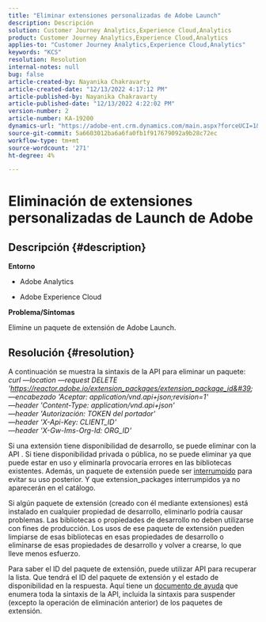 ```yaml
---
title: "Eliminar extensiones personalizadas de Adobe Launch"
description: Descripción
solution: Customer Journey Analytics,Experience Cloud,Analytics
product: Customer Journey Analytics,Experience Cloud,Analytics
applies-to: "Customer Journey Analytics,Experience Cloud,Analytics"
keywords: "KCS"
resolution: Resolution
internal-notes: null
bug: false
article-created-by: Nayanika Chakravarty
article-created-date: "12/13/2022 4:17:12 PM"
article-published-by: Nayanika Chakravarty
article-published-date: "12/13/2022 4:22:02 PM"
version-number: 2
article-number: KA-19200
dynamics-url: "https://adobe-ent.crm.dynamics.com/main.aspx?forceUCI=1&pagetype=entityrecord&etn=knowledgearticle&id=19cfd893-017b-ed11-81ac-6045bd006a22"
source-git-commit: 5a6603012ba6a6fa0fb1f917679092a9b28c72ec
workflow-type: tm+mt
source-wordcount: '271'
ht-degree: 4%

---
```


# Eliminación de extensiones personalizadas de Launch de Adobe

## Descripción {#description}


<b>Entorno</b>

- Adobe Analytics

- Adobe Experience Cloud

<b>Problema/Síntomas</b>

Elimine un paquete de extensión de Adobe Launch.


## Resolución {#resolution}


A continuación se muestra la sintaxis de la API para eliminar un paquete:
 
*curl —location —request DELETE &#39;https://reactor.adobe.io/extension_packages/extension_package_id&#39; \
—encabezado &#39;Aceptar: application/vnd.api+json;revision=1&#39; \
—header &#39;Content-Type: application/vnd.api+json&#39; \
—header &#39;Autorización: TOKEN del portador&#39; \
—header &#39;X-Api-Key: CLIENT_ID&#39; \
—header &#39;X-Gw-Ims-Org-Id: ORG_ID&#39;*

Si una extensión tiene disponibilidad de desarrollo, se puede eliminar con la API . Si tiene disponibilidad privada o pública, no se puede eliminar ya que puede estar en uso y eliminarla provocaría errores en las bibliotecas existentes. Además, un paquete de extensión puede ser [interrumpido](https://experienceleague.adobe.com/docs/experience-platform/tags/api/endpoints/extension-packages.html?lang=en#discontinue) para evitar su uso posterior. Y que extension_packages interrumpidos ya no aparecerán en el catálogo.

Si algún paquete de extensión (creado con él mediante extensiones) está instalado en cualquier propiedad de desarrollo, eliminarlo podría causar problemas. Las bibliotecas o propiedades de desarrollo no deben utilizarse con fines de producción. Los usos de ese paquete de extensión pueden limpiarse de esas bibliotecas en esas propiedades de desarrollo o eliminarse de esas propiedades de desarrollo y volver a crearse, lo que lleve menos esfuerzo.

Para saber el ID del paquete de extensión, puede utilizar API para recuperar la lista. Que tendrá el ID del paquete de extensión y el estado de disponibilidad en la respuesta. Aquí tiene un [documento de ayuda](https://experienceleague.adobe.com/docs/experience-platform/tags/api/endpoints/extension-packages.html?lang=en#list) que enumera toda la sintaxis de la API, incluida la sintaxis para suspender (excepto la operación de eliminación anterior) de los paquetes de extensión.

